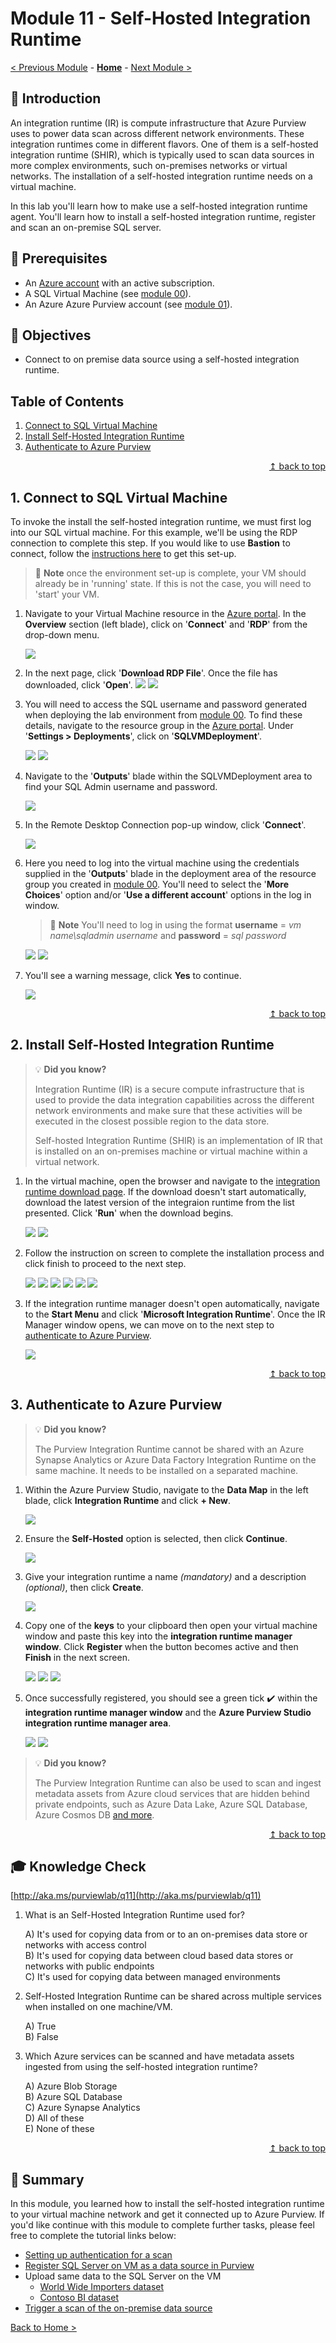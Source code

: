 # Module 11 - Self-Hosted Integration Runtime

[< Previous Module](../modules/module10.md) - **[Home](../README.md)** - [Next Module >](../modules/module12.md)

## :loudspeaker: Introduction

An integration runtime (IR) is compute infrastructure that Azure Purview uses to power data scan across different network environments. These integration runtimes come in different flavors. One of them is a self-hosted integration runtime (SHIR), which is typically used to scan data sources in more complex environments, such on-premises networks or virtual networks. The installation of a self-hosted integration runtime needs on a virtual machine.

In this lab you'll learn how to make use a self-hosted integration runtime agent. You'll learn how to install a self-hosted integration runtime, register and scan an on-premise SQL server.

## :thinking: Prerequisites

- An [Azure account](https://azure.microsoft.com/en-us/free/) with an active subscription.
- A SQL Virtual Machine (see [module 00](../modules/module00.md)).
- An Azure Azure Purview account (see [module 01](../modules/module01.md)).

## :dart: Objectives

- Connect to on premise data source using a self-hosted integration runtime.

## Table of Contents

1. [Connect to SQL Virtual Machine](#1-connect-to-sql-virtual-machine)
2. [Install Self-Hosted Integration Runtime](#2-install-self-hosted-integration-runtime)
3. [Authenticate to Azure Purview](#3-authenticate-to-azure-purview)

<div align="right"><a href="#module-11---self-hosted-integration-runtime">↥ back to top</a></div>

## 1. Connect to SQL Virtual Machine

To invoke the install the self-hosted integration runtime, we must first log into our SQL virtual machine. For this example, we'll be using the RDP connection to complete this step. If you would like to use **Bastion** to connect, follow the [instructions here](https://docs.microsoft.com/en-gb/azure/bastion/quickstart-host-portal#createvmset) to get this set-up.

> :book: **Note** once the environment set-up is complete, your VM should already be in 'running' state. If this is not the case, you will need to 'start' your VM.

1. Navigate to your Virtual Machine resource in the [Azure portal](https://portal.azure.com/). In the **Overview** section (left blade), click on '**Connect**' and '**RDP**' from the drop-down menu.

   ![](../images/module11/shir-install-13.png)

2. In the next page, click '**Download RDP File**'. Once the file has downloaded, click '**Open**'.
   ![](../images/module11/shir-install-14.png)
   ![](../images/module11/shir-install-15.png)

3. You will need to access the SQL username and password generated when deploying the lab environment from [module 00](../modules/module00.md). To find these details, navigate to the resource group in the [Azure portal](https://portal.azure.com/). Under '**Settings > Deployments**', click on '**SQLVMDeployment**'.

   ![](../images/module11/shir-install-19b.png)
   ![](../images/module11/shir-install-19.png)

4. Navigate to the '**Outputs**' blade within the SQLVMDeployment area to find your SQL Admin username and password.

   ![](../images/module11/shir-install-20.png)

5. In the Remote Desktop Connection pop-up window, click '**Connect**'.

   ![](../images/module11/shir-install-16.png)

6. Here you need to log into the virtual machine using the credentials supplied in the '**Outputs**' blade in the deployment area of the resource group you created in [module 00](../modules/module00.md). You'll need to select the '**More Choices**' option and/or '**Use a different account**' options in the log in window.

   > :book: **Note** You'll need to log in using the format **username** = _vm name\sqladmin username_ and **password** = _sql password_

   ![](../images/module11/shir-install-17.png)
   ![](../images/module11/shir-install-18.png)

7. You'll see a warning message, click **Yes** to continue.

   ![](../images/module11/shir-install-21.png)

<div align="right"><a href="#module-11---self-hosted-integration-runtime">↥ back to top</a></div>

## 2. Install Self-Hosted Integration Runtime

> :bulb: **Did you know?**
>
> Integration Runtime (IR) is a secure compute infrastructure that is used to provide the data integration capabilities across the different network environments and make sure that these activities will be executed in the closest possible region to the data store.
>
> Self-hosted Integration Runtime (SHIR) is an implementation of IR that is installed on an on-premises machine or virtual machine within a virtual network.

1. In the virtual machine, open the browser and navigate to the [integration runtime download page](https://www.microsoft.com/en-us/download/confirmation.aspx?id=39717). If the download doesn't start automatically, download the latest version of the integraion runtime from the list presented. Click '**Run**' when the download begins.

   ![](../images/module11/shir-install-22.png)
   ![](../images/module11/shir-install-23.png)

2. Follow the instruction on screen to complete the installation process and click finish to proceed to the next step.

   ![](../images/module11/shir-install-1.png)
   ![](../images/module11/shir-install-2.png)
   ![](../images/module11/shir-install-3.png)
   ![](../images/module11/shir-install-4.png)
   ![](../images/module11/shir-install-5.png)
   ![](../images/module11/shir-install-6.png)

3. If the integration runtime manager doesn't open automatically, navigate to the **Start Menu** and click '**Microsoft Integration Runtime**'. Once the IR Manager window opens, we can move on to the next step to [authenticate to Azure Purview](#3-authenticate-to-azure-purview).

   ![](../images/module11/shir-install-7.png)

<div align="right"><a href="#module-11---self-hosted-integration-runtime">↥ back to top</a></div>

## 3. Authenticate to Azure Purview

> :bulb: **Did you know?**
>
> The Purview Integration Runtime cannot be shared with an Azure Synapse Analytics or Azure Data Factory Integration Runtime on the same machine. It needs to be installed on a separated machine.

1. Within the Azure Purview Studio, navigate to the **Data Map** in the left blade, click **Integration Runtime** and click **+ New**.

   ![](../images/module11/shir-install-9.png)

2. Ensure the **Self-Hosted** option is selected, then click **Continue**.

   ![](../images/module11/shir-install-10.png)

3. Give your integration runtime a name _(mandatory)_ and a description _(optional)_, then click **Create**.

   ![](../images/module11/shir-install-11.png)

4. Copy one of the **keys** to your clipboard then open your virtual machine window and paste this key into the **integration runtime manager window**. Click **Register** when the button becomes active and then **Finish** in the next screen.

   ![](../images/module11/shir-install-12.png)
   ![](../images/module11/shir-install-8.png)
   ![](../images/module11/shir-install-8b.png)

5. Once successfully registered, you should see a green tick :heavy_check_mark: within the **integration runtime manager window** and the **Azure Purview Studio integration runtime manager area**.

   ![](../images/module11/shir-install-24.png)
   ![](../images/module11/shir-install-25.png)

> :bulb: **Did you know?**
>
> The Purview Integration Runtime can also be used to scan and ingest metadata assets from Azure cloud services that are hidden behind private endpoints, such as Azure Data Lake, Azure SQL Database, Azure Cosmos DB [and more](https://docs.microsoft.com/en-us/azure/purview/catalog-private-link#support-matrix-for-scanning-data-sources-through-ingestion-private-endpoint).

<div align="right"><a href="#module-11---self-hosted-integration-runtime">↥ back to top</a></div>

## :mortar_board: Knowledge Check

[http://aka.ms/purviewlab/q11](http://aka.ms/purviewlab/q11)

1. What is an Self-Hosted Integration Runtime used for?

   A) It's used for copying data from or to an on-premises data store or networks with access control  
   B) It's used for copying data between cloud based data stores or networks with public endpoints  
   C) It's used for copying data between managed environments

2. Self-Hosted Integration Runtime can be shared across multiple services when installed on one machine/VM.

   A) True  
   B) False

3. Which Azure services can be scanned and have metadata assets ingested from using the self-hosted integration runtime?

   A) Azure Blob Storage  
   B) Azure SQL Database  
   C) Azure Synapse Analytics  
   D) All of these  
   E) None of these

<div align="right"><a href="#module-11---self-hosted-integration-runtime">↥ back to top</a></div>

## :tada: Summary

In this module, you learned how to install the self-hosted integration runtime to your virtual machine network and get it connected up to Azure Purview. If you'd like continue with this module to complete further tasks, please feel free to complete the tutorial links below:

- [Setting up authentication for a scan](https://docs.microsoft.com/en-us/azure/purview/register-scan-on-premises-sql-server#setting-up-authentication-for-a-scan)
- [Register SQL Server on VM as a data source in Purview](https://docs.microsoft.com/en-us/azure/purview/register-scan-on-premises-sql-server#register-a-sql-server-data-source)
- Upload same data to the SQL Server on the VM
  - [World Wide Importers dataset](https://github.com/Microsoft/sql-server-samples/tree/master/samples/databases/wide-world-importers)
  - [Contoso BI dataset](https://www.microsoft.com/en-us/download/details.aspx?id=18279)
- [Trigger a scan of the on-premise data source](https://docs.microsoft.com/en-us/azure/purview/register-scan-on-premises-sql-server#creating-and-running-a-scan)

[Back to Home >](../README.md)

